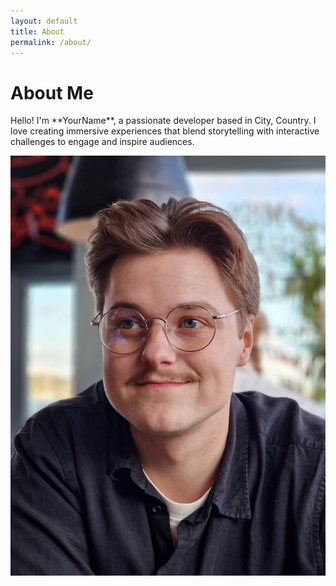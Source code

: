 ```yaml
---
layout: default
title: About
permalink: /about/
---
```


# About Me

<div class="about-container">
  <!-- Text Section -->
  <div class="about-text fade-in">
    <p>Hello! I'm **YourName**, a passionate developer based in City, Country. I love creating immersive experiences that blend storytelling with interactive challenges to engage and inspire audiences.</p>
  </div>
  <!-- Image Section -->
  <div class="about-image fade-in">
    <img src="/assets/images/your-portrait.jpg" alt="Your Portrait">
  </div>
</div>
